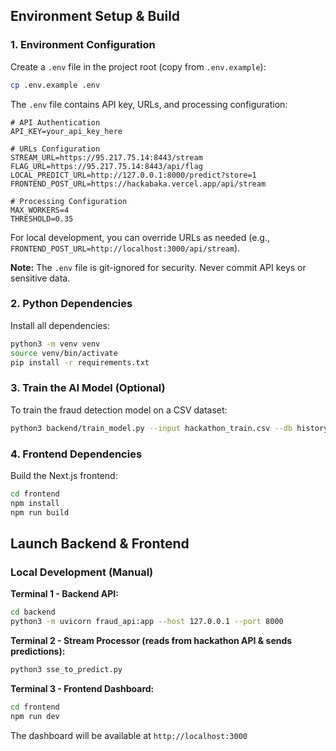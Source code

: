## Environment Setup & Build

### 1. Environment Configuration

Create a `.env` file in the project root (copy from `.env.example`):

```bash
cp .env.example .env
```

The `.env` file contains API key, URLs, and processing configuration:

```env
# API Authentication
API_KEY=your_api_key_here

# URLs Configuration
STREAM_URL=https://95.217.75.14:8443/stream
FLAG_URL=https://95.217.75.14:8443/api/flag
LOCAL_PREDICT_URL=http://127.0.0.1:8000/predict?store=1
FRONTEND_POST_URL=https://hackabaka.vercel.app/api/stream

# Processing Configuration
MAX_WORKERS=4
THRESHOLD=0.35
```

For local development, you can override URLs as needed (e.g., `FRONTEND_POST_URL=http://localhost:3000/api/stream`).

**Note:** The `.env` file is git-ignored for security. Never commit API keys or sensitive data.

### 2. Python Dependencies

Install all dependencies:

```bash
python3 -m venv venv
source venv/bin/activate
pip install -r requirements.txt
```

### 3. Train the AI Model (Optional)

To train the fraud detection model on a CSV dataset:

```bash
python3 backend/train_model.py --input hackathon_train.csv --db history.db --output-model model.pkl --features backend/features.json
```

### 4. Frontend Dependencies

Build the Next.js frontend:

```bash
cd frontend
npm install
npm run build
```

## Launch Backend & Frontend

### Local Development (Manual)

**Terminal 1 - Backend API:**
```bash
cd backend
python3 -m uvicorn fraud_api:app --host 127.0.0.1 --port 8000
```

**Terminal 2 - Stream Processor (reads from hackathon API & sends predictions):**
```bash
python3 sse_to_predict.py
```

**Terminal 3 - Frontend Dashboard:**
```bash
cd frontend
npm run dev
```

The dashboard will be available at `http://localhost:3000`

